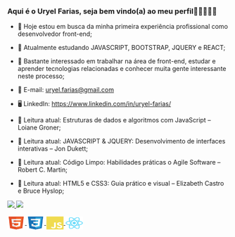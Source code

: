 ### Aqui é o Uryel Farias, seja bem vindo(a) ao meu perfil👋🏻👨🏻‍💻

- 🔭 Hoje estou em busca da minha primeira experiência profissional como desenvolvedor front-end; 
- 🌱 Atualmente estudando JAVASCRIPT, BOOTSTRAP, JQUERY e REACT;
- 💬 Bastante interessado em trabalhar na área de front-end, estudar e aprender tecnologias relacionadas e conhecer muita gente interessante neste processo;  
- 📧 E-mail: uryel.farias@gmail.com 
- ️🖥 LinkedIn: https://www.linkedin.com/in/uryel-farias/

- 📖 Leitura atual: Estruturas de dados e algoritmos com JavaScript –  Loiane Groner;
- 📖 Leitura atual: JAVASCRIPT & JQUERY: Desenvolvimento de interfaces interativas – Jon Dukett; 
- 📖 Leitura atual: Código Limpo: Habilidades práticas o Agile Software – Robert C. Martin;
- 📖 Leitura atual: HTML5 e CSS3: Guia prático e visual – Elizabeth Castro e Bruce Hyslop;

<a href="https://github.com/uryel-farias">
  <img height="180em" src="https://github-readme-stats.vercel.app/api?username=uryel-farias&show_icons=true&theme=dracula&include_all_commits=true&count_private=true"/>
  <img height="180em" src="https://github-readme-stats.vercel.app/api/top-langs/?username=uryel-farias&layout=compact&langs_count=7&theme=dracula"/>

 </div>
<div style="display: inline_block"><br>
  <img align="center" alt="Rafa-HTML" height="30" width="40" src="https://raw.githubusercontent.com/devicons/devicon/master/icons/html5/html5-original.svg">
  <img align="center" alt="Rafa-CSS" height="30" width="40" src="https://raw.githubusercontent.com/devicons/devicon/master/icons/css3/css3-original.svg">
  <img align="center" alt="Rafa-Js" height="30" width="40" src="https://raw.githubusercontent.com/devicons/devicon/master/icons/javascript/javascript-plain.svg">
  <img align="center" alt="Rafa-React" height="30" width="40" src="https://raw.githubusercontent.com/devicons/devicon/master/icons/react/react-original.svg">
   
</div>
